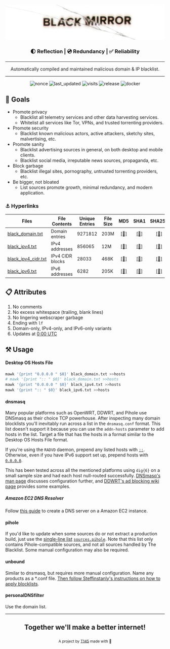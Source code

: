 <div align="center">
  <img src=".github/images/logo.png"
       width="600"
       alt="logo"
       longdesc="https://github.com/T145/black-mirror/master/README.md" />
  <h3>🌓 Reflection | 💿 Redundancy | ✅ Reliability</h3>
  <hr>
  <p>Automatically compiled and maintained malicious domain & IP blacklist.</p>
  <hr>
  <img src="https://badges.pufler.dev/created/T145/black-mirror"
       alt="nonce"
       longdesc="https://pufler.dev/git-badges/"
       crossorigin="anonymous"
       referrerpolicy="no-referrer" />
  <img src="https://badges.pufler.dev/updated/T145/black-mirror"
       alt="last_updated"
       longdesc="https://pufler.dev/git-badges/"
       crossorigin="anonymous"
       referrerpolicy="no-referrer" />
  <img src="https://badges.pufler.dev/visits/T145/black-mirror"
       alt="visits"
       longdesc="https://pufler.dev/git-badges/"
       crossorigin="anonymous"
       referrerpolicy="no-referrer" />
  <img src="https://img.shields.io/github/workflow/status/T145/black-mirror/Create%20Release/master?label=release&logo=github"
       alt="release"
       longdesc="https://github.com/badges/shields/"
       crossorigin="anonymous"
       referrerpolicy="no-referrer" />
  <img src="https://img.shields.io/github/workflow/status/T145/black-mirror/Update%20Docker%20Image/master?color=%232496ED&label=docker&logo=docker"
       alt="docker"
       longdesc="https://github.com/badges/shields/"
       crossorigin="anonymous"
       referrerpolicy="no-referrer" />
</div>

## 🥅 Goals

- Promote privacy
  - Blacklist all telemetry services and other data harvesting services.
  - Whitelist all services like Tor, VPNs, and trusted torrenting providers.
- Promote security
  - Blacklist known malicious actors, active attackers, sketchy sites, malvertising, etc.
- Promote sanity
  - Blacklist advertising sources in general, on both desktop and mobile clients.
  - Blacklist social media, irreputable news sources, propaganda, etc.
- Block garbage
  - Blacklist illegal sites, pornography, untrusted torrenting providers, etc.
- Be bigger, not bloated
  - List sources promote growth, minimal redundancy, and modern application.

### ⚓ Hyperlinks

<table>
  <thead>
    <tr>
      <th>Files</th>
      <th>File Contents</th>
      <th>Unique Entries</th>
      <th>File Size</th>
      <th>MD5</th>
      <th>SHA1</th>
      <th>SHA256</th>
    </tr>
  </thead>
  <tbody>
    <tr>
      <td><a href="https://github.com/T145/black-mirror/releases/download/latest/black_domain.txt">black_domain.txt</a></td>
      <td>Domain entries</td>
      <td id="domain-count">9271812</td>
      <td id="domain-filesize">203M</td>
      <td align="center"><a href="https://github.com/T145/black-mirror/releases/download/latest/black_domain.md5">[🔗]</a></td>
      <td align="center"><a href="https://github.com/T145/black-mirror/releases/download/latest/black_domain.sha1">[🔗]</a></td>
      <td align="center"><a href="https://github.com/T145/black-mirror/releases/download/latest/black_domain.sha256">[🔗]</a></td>
    </tr>
    <tr>
      <td><a href="https://github.com/T145/black-mirror/releases/download/latest/black_ipv4.txt">black_ipv4.txt</a></td>
      <td>IPv4 addresses</td>
      <td id="ipv4-count">856065</td>
      <td id="ipv4-filesize">12M</td>
      <td align="center"><a href="https://github.com/T145/black-mirror/releases/download/latest/black_ipv4.md5">[🔗]</a></td>
      <td align="center"><a href="https://github.com/T145/black-mirror/releases/download/latest/black_ipv4.sha1">[🔗]</a></td>
      <td align="center"><a href="https://github.com/T145/black-mirror/releases/download/latest/black_ipv4.sha256">[🔗]</a></td>
    </tr>
    <tr>
      <td><a href="https://github.com/T145/black-mirror/releases/download/latest/black_ipv4_cidr.txt">black_ipv4_cidr.txt</a></td>
      <td>IPv4 CIDR blocks</td>
      <td id="ipv4-cidr-count">28033</td>
      <td id="ipv4-cidr-filesize">468K</td>
      <td align="center"><a href="https://github.com/T145/black-mirror/releases/download/latest/black_ipv4_cidr.md5">[🔗]</a></td>
      <td align="center"><a href="https://github.com/T145/black-mirror/releases/download/latest/black_ipv4_cidr.sha1">[🔗]</a></td>
      <td align="center"><a href="https://github.com/T145/black-mirror/releases/download/latest/black_ipv4_cidr.sha256">[🔗]</a></td>
    </tr>
    <tr>
      <td><a href="https://github.com/T145/black-mirror/releases/download/latest/black_ipv6.txt">black_ipv6.txt</a></td>
      <td>IPv6 addresses</td>
      <td id="ipv6-count">6282</td>
      <td id="ipv6-filesize">205K</td>
      <td align="center"><a href="https://github.com/T145/black-mirror/releases/download/latest/black_ipv6.md5">[🔗]</a></td>
      <td align="center"><a href="https://github.com/T145/black-mirror/releases/download/latest/black_ipv6.sha1">[🔗]</a></td>
      <td align="center"><a href="https://github.com/T145/black-mirror/releases/download/latest/black_ipv6.sha256">[🔗]</a></td>
    </tr>
  </tbody>
</table>

## 📋 Attributes

1. No comments
2. No excess whitespace (trailing, blank lines)
3. No lingering webscraper garbage
4. Ending with `lf`
5. Domain-only, IPv4-only, and IPv6-only variants
6. Updates at [0:00 UTC](https://www.timeanddate.com/time/zone/timezone/utc)

## ⚒️ Usage

#### Desktop OS Hosts File

```bash
mawk '{print "0.0.0.0 " $0}' black_domain.txt >>hosts
# mawk '{print ":: " $0}' black_domain.txt >>hosts
mawk '{print "0.0.0.0 " $0}' black_ipv4.txt >>hosts
mawk '{print ":: " $0}' black_ipv6.txt >>hosts
```

#### dnsmasq

Many popular platforms such as OpenWRT, DDWRT, and Pihole use DNSmasq as their choice TCP powerhouse. After inspecting many domain blocklists you'll inevitably run across a list in the `dnsmasq.conf` format. This list doesn't support it because you can use the `addn-hosts` parameter to add hosts in the list.
Target a file that has the hosts in a format similar to the Desktop OS Hosts File format.

If you're using the `RADVD` daemon, prepend any listed hosts with [`::`](https://stackoverflow.com/questions/40189084/what-is-for-localhost-and-0-0-0-0). Otherwise, even if you have IPv6 support set up, prepend hosts with [`0.0.0.0`](https://github.com/StevenBlack/hosts#we-recommend-using-0000-instead-of-127001).

This has been tested across all the mentioned platforms using `dig{6}` on a small sample size and had each host null-routed successfully. [DNSmasq's man page](https://thekelleys.org.uk/dnsmasq/docs/dnsmasq-man.html) discusses configuration further, and [DDWRT's ad blocking wiki page](https://wiki.dd-wrt.com/wiki/index.php/Ad_blocking) provides some examples.

##### Amazon EC2 DNS Resolver

Follow [this guide](https://aws.amazon.com/premiumsupport/knowledge-center/dns-resolution-failures-ec2-linux/) to create a DNS server on a Amazon EC2 instance.

#### pihole

If you'd like to update when some sources do or not extract a production build, just use the [single-line list](https://discourse.pi-hole.net/t/how-to-add-blocklists-v5-and-later/32127) [`sources.pihole`](https://github.com/T145/black-mirror/blob/master/sources/sources.pihole). Note that this list only contains Pihole-compatible sources, and not all sources handled by The Blacklist. Some manual configuration may also be required.

#### unbound

Similar to dnsmasq, but requires more manual configuration. Name any products as a \*.conf file. [Then follow Steffinstanly's instructions on how to apply blocklists](https://medium.com/@steffinstanly/unbound-dns-blocking-3567986a5735).

#### personalDNSfilter

Use the domain list.

---

<div align="center">
  <h2>Together we'll make a better internet!</h2>
  <sub>A project by <a href="https://github.com/T145" target="_blank">T145</a> made with 💖<pub>
</div>
